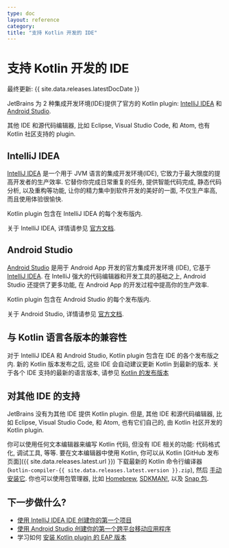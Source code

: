 ```yaml
---
type: doc
layout: reference
category:
title: "支持 Kotlin 开发的 IDE"
---
```


# 支持 Kotlin 开发的 IDE
[//]: # (description: JetBrains provides Kotlin plugin support for IntelliJ IDEA and Android Studio.)

最终更新: {{ site.data.releases.latestDocDate }}

JetBrains 为 2 种集成开发环境(IDE)提供了官方的 Kotlin plugin: [IntelliJ IDEA](#intellij-idea) 和 [Android Studio](#android-studio).

其他 IDE 和源代码编辑器, 比如 Eclipse, Visual Studio Code, 和 Atom, 也有 Kotlin 社区支持的 plugin.

## IntelliJ IDEA

[IntelliJ IDEA](https://www.jetbrains.com/idea/download/) 是一个用于 JVM 语言的集成开发环境(IDE), 它致力于最大限度的提高开发者的生产效率.
它替你你完成日常重复的任务, 提供智能代码完成, 静态代码分析, 以及重构等功能, 让你的精力集中到软件开发的美好的一面,
不仅生产率高, 而且使用体验很愉快.

Kotlin plugin 包含在 IntelliJ IDEA 的每个发布版内.

关于 IntelliJ IDEA, 详情请参见 [官方文档](https://www.jetbrains.com/help/idea/discover-intellij-idea.html).

## Android Studio

[Android Studio](https://developer.android.com/studio) 是用于 Android App 开发的官方集成开发环境 (IDE), 它基于 [IntelliJ IDEA](https://www.jetbrains.com/idea/). 
在 IntelliJ 强大的代码编辑器和开发工具的基础之上, Android Studio 还提供了更多功能, 在 Android App 的开发过程中提高你的生产效率.

Kotlin plugin 包含在 Android Studio 的每个发布版内.

关于 Android Studio, 详情请参见 [官方文档](https://developer.android.com/studio/intro).

## 与 Kotlin 语言各版本的兼容性

对于 IntelliJ IDEA 和 Android Studio, Kotlin plugin 包含在 IDE 的各个发布版之内.
新的 Kotlin 版本发布之后, 这些 IDE 会自动建议更新 Kotlin 到最新的版本.
关于各个 IDE 支持的最新的语言版本, 请参见 [Kotlin 的发布版本](releases.html#ide-support)

## 对其他 IDE 的支持

JetBrains 没有为其他 IDE 提供 Kotlin plugin.
但是, 其他 IDE 和源代码编辑器, 比如 Eclipse, Visual Studio Code, 和 Atom, 也有它们自己的, 由 Kotlin 社区开发的 Kotlin plugin.

你可以使用任何文本编辑器来编写 Kotlin 代码, 但没有 IDE 相关的功能: 代码格式化, 调试工具, 等等.
要在文本编辑器中使用 Kotlin, 你可以从
Kotlin [GitHub 发布页面]({{ site.data.releases.latest.url }})
下载最新的 Kotlin 命令行编译器 (`kotlin-compiler-{{ site.data.releases.latest.version }}.zip`),
然后 [手动安装它](command-line.html#manual-install).
你也可以使用包管理器, 比如
[Homebrew](command-line.html#homebrew),
[SDKMAN!](command-line.html#sdkman),
以及 [Snap 包](command-line.html#snap-package).

## 下一步做什么?

* [使用 IntelliJ IDEA IDE 创建你的第一个项目](jvm/jvm-get-started.html)
* [使用 Android Studio 创建你的第一个跨平台移动应用程序](multiplatform-mobile/multiplatform-mobile-create-first-app.html)
* 学习如何 [安装 Kotlin plugin 的 EAP 版本](install-eap-plugin.html)

